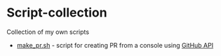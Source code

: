 # Script-collection
Collection of my own scripts

- [make_pr.sh](https://github.com/Evleaps/Script-collection/blob/main/make_pr.sh) - script for creating PR from a console using [GitHub API](https://docs.github.com/en/pull-requests/collaborating-with-pull-requests/proposing-changes-to-your-work-with-pull-requests/using-query-parameters-to-create-a-pull-request)
